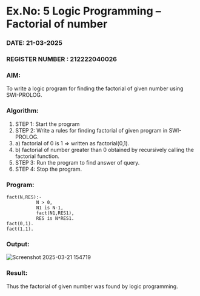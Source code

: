 # Ex.No: 5   Logic Programming – Factorial of number   
### DATE: 21-03-2025                                                                        
### REGISTER NUMBER : 212222040026
### AIM: 
To  write  a logic program for finding the factorial of given number using SWI-PROLOG. 
### Algorithm:
1. STEP 1: Start the program
2. STEP 2:  Write a rules for finding factorial of given program in SWI-PROLOG.
3.   a)	factorial of 0 is 1 => written as factorial(0,1).
4.   b)	factorial of number greater than 0 obtained by recursively calling the factorial    function.
5. STEP 3: Run the program  to find answer of  query.
6. STEP 4: Stop the program.

### Program:
~~~
fact(N,RES):-  
           N > 0, 
           N1 is N-1,
           fact(N1,RES1),
           RES is N*RES1.
fact(0,1).
fact(1,1).
~~~


### Output:
![Screenshot 2025-03-21 154719](https://github.com/user-attachments/assets/b2debdb0-90bf-4ee1-9ce7-6ec2d8bf34a8)




### Result:
Thus the factorial of given number was found by logic programming. 
